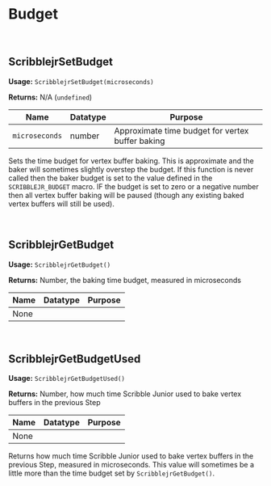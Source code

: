 # Budget

&nbsp;

## ScribblejrSetBudget

**Usage:** `ScribblejrSetBudget(microseconds)`

**Returns:** N/A (`undefined`)

|Name          |Datatype|Purpose                                         |
|--------------|--------|------------------------------------------------|
|`microseconds`|number  |Approximate time budget for vertex buffer baking|

Sets the time budget for vertex buffer baking. This is approximate and the baker will sometimes slightly overstep the budget. If this function is never called then the baker budget is set to the value defined in the `SCRIBBLEJR_BUDGET` macro. IF the budget is set to zero or a negative number then all vertex buffer baking will be paused (though any existing baked vertex buffers will still be used).

&nbsp;

## ScribblejrGetBudget

**Usage:** `ScribblejrGetBudget()`

**Returns:** Number, the baking time budget, measured in microseconds

|Name|Datatype|Purpose|
|----|--------|-------|
|None|        |       |

&nbsp;

## ScribblejrGetBudgetUsed

**Usage:** `ScribblejrGetBudgetUsed()`

**Returns:** Number, how much time Scribble Junior used to bake vertex buffers in the previous Step

|Name|Datatype|Purpose|
|----|--------|-------|
|None|        |       |

Returns how much time Scribble Junior used to bake vertex buffers in the previous Step, measured in microseconds. This value will sometimes be a little more than the time budget set by `ScribblejrGetBudget()`.